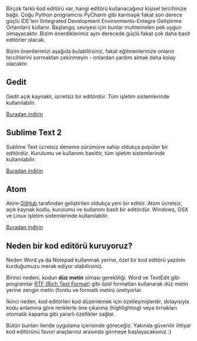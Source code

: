Birçok farklı kod editörü var, hangi editörü kullanacağınız kişisel tercihinize bağlı. Çoğu Python programcısı PyCharm gibi karmaşık fakat son derece güçlü IDE'leri (Integrated Development Environments-Entegre Geliştirme Ortamları) kullanır. Başlangıç seviyesi için bunlar muhtemelen pek uygun olmayacaktır. Bizim önerdiklerimiz aynı derecede güçlü fakat çok daha basit editörler olacak.

Bizim önerilerimizi aşağıda bulabilirsiniz, fakat eğitmenlerinize onların tercihlerini sormaktan çekinmeyin - onlardan yardım almak daha kolay olacaktır.

## Gedit

Gedit açık kaynaklı, ücretsiz bir editördür. Tüm işletim sistemlerinde kullanılabilir.

[Buradan indirin](https://wiki.gnome.org/Apps/Gedit#Download)

## Sublime Text 2

Sublime Text ücretsiz deneme sürümüne sahip oldukça popüler bir editördür. Kurulumu ve kullanımı basittir, tüm işletim sistemlerinde kullanılabilir. 

[Buradan indirin](http://www.sublimetext.com/2)

## Atom

Atom [GitHub](http://github.com/) tarafından geliştirilen oldukça yeni bir editör. Atom ücretsiz, açık kaynak kodlu, kurulumu ve kullanımı basit bir editördür. Windows, OSX ve Linux işletim sistemlerinde kullanılabilir.

[Buradan indirin](https://atom.io/)

## Neden bir kod editörü kuruyoruz?

Neden Word ya da Notepad kullanmak yerine, özel bir kod editörü yazılımı kurduğumuzu merak ediyor olabilirsiniz.

Birinci nedeni, kodun **düz metin** olması gerekliliği. Word ve TextEdit gibi programlar [RTF (Rich Text Format)](https://en.wikipedia.org/wiki/Rich_Text_Format) gibi özel formatları kullanarak düz metin yerine zengin metin (fontlu ve formatlı metin) üretiyorlar.

İkinci neden, kod editörleri kod düzenlemek için özelleşmişlerdir, dolayısıyla kodu anlamına göre renklerle öne çıkarma (highlighting) veya tırnakları otomatik kapama gibi yararlı özellikler sağlar.

Bütün bunları ileride uygulama içerisinde göreceğiz. Yakında güvenilir ihtiyar kod editörünü favori araçlarınız arasında görmeye başlayacaksınız :)
